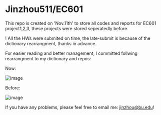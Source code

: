 # Jinzhou511/EC601
This repo is created on 'Nov.11th' to store all codes and reports for EC601 project1,2,3, these projects were stored seperatedly before.

! All the HWs were submited on time, the late-submit is because of the dictionary rearrangment, thanks in advance.

For easier reading and better management, I committed follwing rearrangment to my dictionary and repos:

Now:

![image](https://user-images.githubusercontent.com/90535023/140972652-bf68e272-107e-4f3f-b972-659b3da580fd.png)

Before:

![image](https://user-images.githubusercontent.com/90535023/140972299-5929a431-a839-4e0c-9bdb-cf13ddd04d23.png)

If you have any problems, please feel free to email me: jinzhou@bu.edu!
